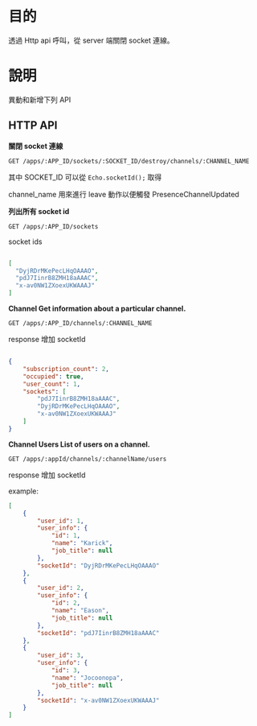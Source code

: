 # 目的

透過 Http api 呼叫，從 server 端關閉 socket 連線。

# 說明

異動和新增下列 API

## HTTP API

**關閉 socket 連線**

``` http
GET /apps/:APP_ID/sockets/:SOCKET_ID/destroy/channels/:CHANNEL_NAME
```

其中 SOCKET_ID 可以從 `Echo.socketId();` 取得

channel_name 用來進行 leave 動作以便觸發 PresenceChannelUpdated

**列出所有 socket id**

``` http
GET /apps/:APP_ID/sockets
```

socket ids

```json

[
  "DyjRDrMKePecLHqOAAAO",
  "pdJ7IinrB8ZMH18aAAAC",
  "x-av0NW1ZXoexUKWAAAJ"
]

```

**Channel Get information about a particular channel.**

```http
GET /apps/:APP_ID/channels/:CHANNEL_NAME
```

response 增加 socketId

```json

{
    "subscription_count": 2,
    "occupied": true,
    "user_count": 1,
    "sockets": [
        "pdJ7IinrB8ZMH18aAAAC",
        "DyjRDrMKePecLHqOAAAO",
        "x-av0NW1ZXoexUKWAAAJ"
    ]
}


```

**Channel Users List of users on a channel.**

``` http
GET /apps/:appId/channels/:channelName/users
```

response 增加 socketId

example:

```json
[
    {
        "user_id": 1,
        "user_info": {
            "id": 1,
            "name": "Karick",
            "job_title": null
        },
        "socketId": "DyjRDrMKePecLHqOAAAO"
    },
    {
        "user_id": 2,
        "user_info": {
            "id": 2,
            "name": "Eason",
            "job_title": null
        },
        "socketId": "pdJ7IinrB8ZMH18aAAAC"
    },
    {
        "user_id": 3,
        "user_info": {
            "id": 3,
            "name": "Jocoonopa",
            "job_title": null
        },
        "socketId": "x-av0NW1ZXoexUKWAAAJ"
    }
]
```
